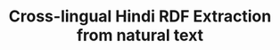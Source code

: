 ---
title: "Cross-lingual Hindi RDF Extraction from natural text"
project-slug: cross-lingual-rdf-extraction
layout: project
tags: ["Python", "NLP", "RDF extraction", "PyTorch", "Tensorflow", "NER", "LSTM", "Deep Learning"]
description: "Research project to extract RDF triples from Hindi text in an unsupervised setting."
sourcecode: "#"
---
